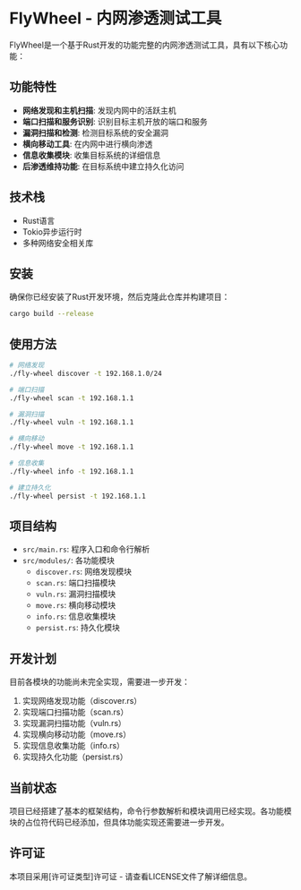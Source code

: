 # FlyWheel - 内网渗透测试工具

FlyWheel是一个基于Rust开发的功能完整的内网渗透测试工具，具有以下核心功能：

## 功能特性

- **网络发现和主机扫描**: 发现内网中的活跃主机
- **端口扫描和服务识别**: 识别目标主机开放的端口和服务
- **漏洞扫描和检测**: 检测目标系统的安全漏洞
- **横向移动工具**: 在内网中进行横向渗透
- **信息收集模块**: 收集目标系统的详细信息
- **后渗透维持功能**: 在目标系统中建立持久化访问

## 技术栈

- Rust语言
- Tokio异步运行时
- 多种网络安全相关库

## 安装

确保你已经安装了Rust开发环境，然后克隆此仓库并构建项目：

```bash
cargo build --release
```

## 使用方法

```bash
# 网络发现
./fly-wheel discover -t 192.168.1.0/24

# 端口扫描
./fly-wheel scan -t 192.168.1.1

# 漏洞扫描
./fly-wheel vuln -t 192.168.1.1

# 横向移动
./fly-wheel move -t 192.168.1.1

# 信息收集
./fly-wheel info -t 192.168.1.1

# 建立持久化
./fly-wheel persist -t 192.168.1.1
```

## 项目结构

- `src/main.rs`: 程序入口和命令行解析
- `src/modules/`: 各功能模块
  - `discover.rs`: 网络发现模块
  - `scan.rs`: 端口扫描模块
  - `vuln.rs`: 漏洞扫描模块
  - `move.rs`: 横向移动模块
  - `info.rs`: 信息收集模块
  - `persist.rs`: 持久化模块

## 开发计划

目前各模块的功能尚未完全实现，需要进一步开发：

1. 实现网络发现功能（discover.rs）
2. 实现端口扫描功能（scan.rs）
3. 实现漏洞扫描功能（vuln.rs）
4. 实现横向移动功能（move.rs）
5. 实现信息收集功能（info.rs）
6. 实现持久化功能（persist.rs）

## 当前状态

项目已经搭建了基本的框架结构，命令行参数解析和模块调用已经实现。各功能模块的占位符代码已经添加，但具体功能实现还需要进一步开发。

## 许可证

本项目采用[许可证类型]许可证 - 请查看LICENSE文件了解详细信息。